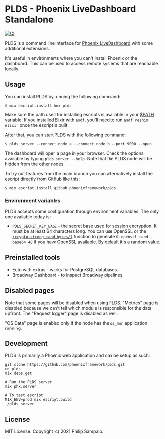# PLDS - Phoenix LiveDashboard Standalone

[![CI](https://github.com/phoenixframework/plds/actions/workflows/ci.yml/badge.svg)](https://github.com/phoenixframework/plds/actions/workflows/ci.yml)

<!-- MDOC !-->

PLDS is a command line interface for [Phoenix LiveDashboard](https://github.com/phoenixframework/phoenix_live_dashboard)
with some additional extensions.

It's useful in environments where you can't install Phoenix or the dashboard.
This can be used to access remote systems that are reachable locally.

## Usage

You can install PLDS by running the following command:

    $ mix escript.install hex plds

Make sure the path used for installing escripts is available in your
[$PATH](https://en.wikipedia.org/wiki/PATH_(variable)) variable.
If you installed Elixir with `asdf`, you'll need to run `asdf reshim elixir`
once the escript is built.

After that, you can start PLDS with the following command:

    $ plds server --connect node_a --connect node_b --port 9000 --open

The dashboard will open a page in your browser.
Check the options available by typing `plds server --help`.
Note that the PLDS node will be hidden from the other nodes.

To try out features from the main branch you can alternatively
install the escript directly from GitHub like this:

    $ mix escript.install github phoenixframework/plds

### Environment variables

PLDS accepts some configuration through environment variables.
The only one available today is:

* `PDLS_SECRET_KEY_BASE` - the secret base used for session encryption. It must
  be at least 64 characters long. You can use OpenSSL or the [`:crypto.strong_rand_bytes/1`](https://erlang.org/doc/man/crypto.html#strong_rand_bytes-1) function to generate it.
  `openssl rand -base64 48` if you have OpenSSL available.
  By default it's a random value.

## Preinstalled tools

- Ecto with extras - works for PostgreSQL databases.
- Broadway Dashboard - to inspect Broadway pipelines.

## Disabled pages

Note that some pages will be disabled when using PLDS. "Metrics" page is disabled
because we can't tell which module is responsible for the data upfront.
The "Request logger" page is disabled as well.

"OS Data" page is enabled only if the node has the `os_mon` application running.

<!-- MDOC !-->

## Development

PLDS is primarily a Phoenix web application and can be setup as such:

```shell
git clone https://github.com/phoenixframework/plds.git
cd plds
mix deps.get

# Run the PLDS server
mix phx.server

# To test escript
MIX_ENV=prod mix escript.build
./plds server
```

## License

MIT License. Copyright (c) 2021 Philip Sampaio.
